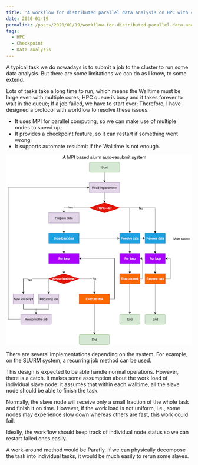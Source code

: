 ```yaml
---
title: 'A workflow for distributed parallel data analysis on HPC with checkpoint'
date: 2020-01-19
permalink: /posts/2020/01/19/workflow-for-distributed-parallel-data-analysis-on-hpc-with-checkpoint/
tags:
  - HPC
  - Checkpoint
  - Data analysis
---
```

A typical task we do nowadays is to submit a job to the cluster to run some data analysis. But there are some limitations we can do as I know, to some extend.

Lots of tasks take a long time to run, which means the Walltime must be large even with multiple cores;
HPC queue is busy and it takes forever to wait in the queue;
If a job failed, we have to start over;
Therefore, I have designed a protocol with workflow to resolve these issues.

* It uses MPI for parallel computing, so we can make use of multiple nodes to speed up;
* It provides a checkpoint feature, so it can restart if something went wrong;
* It supports automate resubmit if the Walltime is not enough.

![Figure 1](https://github.com/changliao/science/blob/main/_figure/hpc/data_analysis_mpi.png?raw=true)


There are several implementations depending on the system. For example, on the SLURM system, a recurring job method can be used.

This design is expected to be able handle normal operations. However, there is a catch. It makes some assumption about the work load of individual slave node: it assumes that within each walltime, all the slave node should be able to finish the task. 

Normally, the slave node will receive only a small fraction of the whole task and finish it on time. However, if the work load is not uniform, i.e., some nodes may experience slow down whereas others are fast, this work could fail.

Ideally, the workflow should keep track of individual node status so we can restart failed ones easily.

A work-around method would be Parafly. If we can physically decompose the task into individual tasks, it would be much easily to rerun some slaves.
